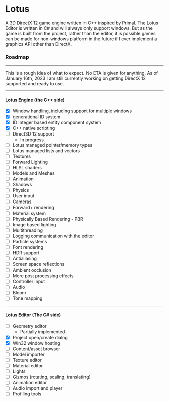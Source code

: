 # Lotus

A 3D DirectX 12 game engine written in C++ inspired by Primal. The Lotus Editor is written in C# and will always only support windows. But as the game is built from the project, rather than the editor, it is possible games can be made for non-windows platform in the future if I ever implement a graphics API other than DirectX.

### Roadmap
___
This is a rough idea of what to expect. No ETA is given for anything. As of January 16th, 2023 I am still currently working on getting DirectX 12 supported and ready to use.
___
#### Lotus Engine (the C++ side)
 + [X] Window handling, including support for multiple windows 
 + [X] generational ID system
 + [X] ID integer based entity component system
 + [X] C++ native scripting
 + [ ] Direct3D 12 support
   + In progress
 + [ ] Lotus managed pointer/memory types
 + [ ] Lotus managed lists and vectors
 + [ ] Textures
 + [ ] Forward Lighting
 + [ ] HLSL shaders
 + [ ] Models and Meshes
 + [ ] Animation
 + [ ] Shadows
 + [ ] Physics
 + [ ] User input
 + [ ] Cameras
 + [ ] Forward+ rendering
 + [ ] Material system
 + [ ] Physically Based Rendering - PBR
 + [ ] Image based lighting
 + [ ] Multithreading
 + [ ] Logging communication with the editor
 + [ ] Particle systems
 + [ ] Font rendering
 + [ ] HDR support
 + [ ] Antialiasing
 + [ ] Screen space reflections
 + [ ] Ambient occlusion
 + [ ] More post processing effects
 + [ ] Controller input
 + [ ] Audio
 + [ ] Bloom
 + [ ] Tone mapping
___
#### Lotus Editor (The C# side)
+ [ ] Geometry editor
  + Partially implemented
+ [X] Project open/create dialog
+ [X] Win32 window hosting
+ [ ] Content/asset browser
+ [ ] Model importer
+ [ ] Texture editor
+ [ ] Material editor
+ [ ] Lights
+ [ ] Gizmos (rotating, scaling, translating)
+ [ ] Animation editor
+ [ ] Audio import and player
+ [ ] Profiling tools